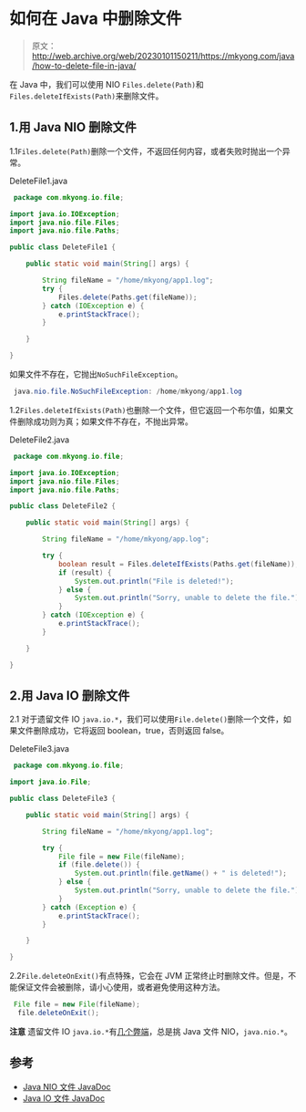 # 如何在 Java 中删除文件

> 原文：<http://web.archive.org/web/20230101150211/https://mkyong.com/java/how-to-delete-file-in-java/>

在 Java 中，我们可以使用 NIO `Files.delete(Path)`和`Files.deleteIfExists(Path)`来删除文件。

## 1.用 Java NIO 删除文件

1.1`Files.delete(Path)`删除一个文件，不返回任何内容，或者失败时抛出一个异常。

DeleteFile1.java

```java
 package com.mkyong.io.file;

import java.io.IOException;
import java.nio.file.Files;
import java.nio.file.Paths;

public class DeleteFile1 {

    public static void main(String[] args) {

        String fileName = "/home/mkyong/app1.log";
        try {
            Files.delete(Paths.get(fileName));
        } catch (IOException e) {
            e.printStackTrace();
        }

    }

} 
```

如果文件不存在，它抛出`NoSuchFileException`。

```java
 java.nio.file.NoSuchFileException: /home/mkyong/app1.log 
```

1.2`Files.deleteIfExists(Path)`也删除一个文件，但它返回一个布尔值，如果文件删除成功则为真；如果文件不存在，不抛出异常。

DeleteFile2.java

```java
 package com.mkyong.io.file;

import java.io.IOException;
import java.nio.file.Files;
import java.nio.file.Paths;

public class DeleteFile2 {

    public static void main(String[] args) {

        String fileName = "/home/mkyong/app.log";

        try {
            boolean result = Files.deleteIfExists(Paths.get(fileName));
            if (result) {
                System.out.println("File is deleted!");
            } else {
                System.out.println("Sorry, unable to delete the file.");
            }
        } catch (IOException e) {
            e.printStackTrace();
        }

    }

} 
```

## 2.用 Java IO 删除文件

2.1 对于遗留文件 IO `java.io.*`，我们可以使用`File.delete()`删除一个文件，如果文件删除成功，它将返回 boolean，true，否则返回 false。

DeleteFile3.java

```java
 package com.mkyong.io.file;

import java.io.File;

public class DeleteFile3 {

    public static void main(String[] args) {

        String fileName = "/home/mkyong/app1.log";

        try {
            File file = new File(fileName);
            if (file.delete()) {
                System.out.println(file.getName() + " is deleted!");
            } else {
                System.out.println("Sorry, unable to delete the file.");
            }
        } catch (Exception e) {
            e.printStackTrace();
        }

    }

} 
```

2.2`File.deleteOnExit()`有点特殊，它会在 JVM 正常终止时删除文件。但是，不能保证文件会被删除，请小心使用，或者避免使用这种方法。

```java
 File file = new File(fileName);
  file.deleteOnExit(); 
```

**注意**
遗留文件 IO `java.io.*`有[几个弊端](http://web.archive.org/web/20220619003339/https://docs.oracle.com/javase/tutorial/essential/io/legacy.html)，总是挑 Java 文件 NIO，`java.nio.*`。

## 参考

*   [Java NIO 文件 JavaDoc](http://web.archive.org/web/20220619003339/https://docs.oracle.com/en/java/javase/11/docs/api/java.base/java/nio/file/Files.html)
*   [Java IO 文件 JavaDoc](http://web.archive.org/web/20220619003339/https://docs.oracle.com/en/java/javase/11/docs/api/java.base/java/io/File.html)

<input type="hidden" id="mkyong-current-postId" value="5479">